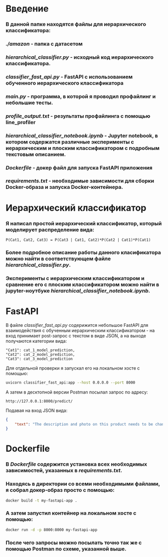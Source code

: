 # Введение
### В данной папке находятся файлы для иерархического классификатора:
### *./amazon* - папка с датасетом
### *hierarchical_classifier.py* - исходный код иерархического классификатора.
### *classifier_fast_api.py* - FastAPI с использованием обученного иерархического классификатора
### *main.py* - программа, в которой я проводил профайлинг и небольшие тесты.
### *profile_output.txt* - результаты профайлинга с помощью line_profiler
### *hierarchical_classifier_notebook.ipynb* - Jupyter notebook, в котором содержатся различные эксперименты с иерархическим и плоским классификатором с подробным текстовым описанием.
### *Dockerfile* - докер файл для запуска FastAPI приложения
### *requirements.txt* - необходимые зависимости для сборки Docker-образа и запуска Docker-контейнера.

# Иерархический классификатор
### Я написал простой иерархический классификатор, который моделирует распределение вида: 
```
P(Cat1, Cat2, Cat3) = P(Cat3 | Cat1, Cat2)*P(Cat2 | Cat1)*P(Cat1)
```
### Более подробное описание работы данного класификатора можно найти в соответствующем файле *hierarchical_classifier.py*.
### Эксперименты с иерархическим классификатором и сравнение его с плоским классификатором можно найти в jupyter-ноутбуке *hierarchical_classifier_notebook.ipynb*.

# FastAPI
В файле *classifier_fast_api.py* содерижится небольшое FastAPI для взаимодействия с обученным иерархическим классификатором - на вход принимает post-запрос с текстом в виде JSON, а на выходе получаются категории вида:
```
"Cat1": cat_1_model_prediction,
"Cat2": cat_2_model_prediction,
"Cat3": cat_3_model_prediction
```
Для отдельной проверки я запускал его на локальном хосте с помощью:
```bash
uvicorn classifier_fast_api:app --host 0.0.0.0 --port 8000
```
А затем в десктопной версии Postman посылал запрос по адресу:
```
http://127.0.0.1:8000/predict/
```
Подавая на вход JSON вида:
```json
{
    "text": "The description and photo on this product needs to be changed to indicate this product is the BuffalOs version of this beef jerky."
}
```

# Dockerfile
### В ***Dockerfile*** содержится установка всех необходимых зависимостей, указанных в ***requirements.txt***.
### Находясь в директории со всеми необходимыми файлами, я собрал докер-образ просто с помощью:
```bash
docker build -t my-fastapi-app .
```
### А затем запустил контейнер на локальном хосте с помощью:
```bash
docker run -d -p 8000:8000 my-fastapi-app
```
### После чего запросы можно посылать точно так же с помощью Postman по схеме, указанной выше.